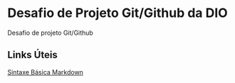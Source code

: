 # Desafio de Projeto Git/Github da DIO
Desafio de projeto Git/Github

## Links Úteis
[Sintaxe Básica Markdown](https://www.markdownguide.org/basic-syntax/)
